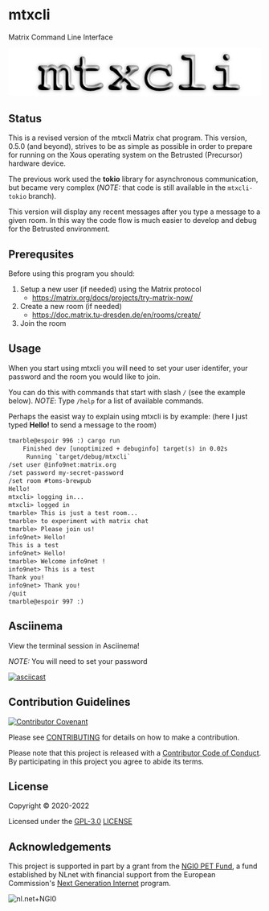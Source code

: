 # mtxcli

Matrix Command Line Interface

![mtxcli](docs/mtxcli-640x120.png)

## Status

This is a revised version of the mtxcli Matrix chat program.
This version, 0.5.0 (and beyond), strives to be as simple as possible
in order to prepare for running on the Xous operating system on
the Betrusted (Precursor) hardware device.

The previous work used the **tokio** library for asynchronous
communication, but became very complex (_NOTE:_ that code
is still available in the `mtxcli-tokio` branch).

This version will display any recent messages after you
type a message to a given room. In this way the code flow
is much easier to develop and debug for the Betrusted environment.

## Prerequsites

Before using this program you should:

1. Setup a new user (if needed) using the Matrix protocol
   * https://matrix.org/docs/projects/try-matrix-now/
2. Create a new room (if needed)
   * https://doc.matrix.tu-dresden.de/en/rooms/create/
3. Join the room

## Usage

When you start using mtxcli you will need to set your user identifer,
your password and the room you would like to join.

You can do this with commands that start with slash `/` (see the example below).
_NOTE_: Type `/help` for a list of available commands.

Perhaps the easist way to explain using mtxcli is by example:
(here I just typed **Hello!** to send a message to the room)

```
tmarble@espoir 996 :) cargo run
    Finished dev [unoptimized + debuginfo] target(s) in 0.02s
     Running `target/debug/mtxcli`
/set user @info9net:matrix.org
/set password my-secret-password
/set room #toms-brewpub
Hello!
mtxcli> logging in...
mtxcli> logged in
tmarble> This is just a test room...
tmarble> to experiment with matrix chat
tmarble> Please join us!
info9net> Hello!
This is a test
info9net> Hello!
tmarble> Welcome info9net !
info9net> This is a test
Thank you!
info9net> Thank you!
/quit
tmarble@espoir 997 :)

```

## Asciinema

View the terminal session in Asciinema!

_NOTE:_ You will need to set your password

[![asciicast](https://asciinema.org/a/532627.svg)](https://asciinema.org/a/532627)

## Contribution Guidelines

[![Contributor Covenant](https://img.shields.io/badge/Contributor%20Covenant-v2.0%20adopted-ff69b4.svg)](CODE_OF_CONDUCT.md)

Please see [CONTRIBUTING](CONTRIBUTING.md) for details on
how to make a contribution.

Please note that this project is released with a
[Contributor Code of Conduct](CODE_OF_CONDUCT.md).
By participating in this project you agree to abide its terms.

## License

Copyright © 2020-2022

Licensed under the [GPL-3.0](https://opensource.org/licenses/GPL-3.0) [LICENSE](LICENSE)

## Acknowledgements

This project is supported in part by a grant from the
[NGI0 PET Fund](https://nlnet.nl/PET/),
a fund established by NLnet with financial support from the
European Commission's [Next Generation Internet](https://www.ngi.eu/) program.

![nl.net+NGI0](https://www.crowdsupply.com/img/001b/precursor-grant-logos_png_md-xl.jpg)
